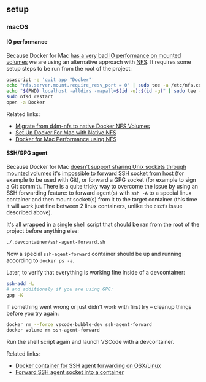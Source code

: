 ## setup

### macOS

#### IO performance

Because Docker for Mac [has a very bad IO performance on mounted volumes](https://github.com/docker/for-mac/issues/77) we are using an alternative approach with [NFS](https://en.wikipedia.org/wiki/Network_File_System). It requires some setup steps to be run from the root of the project:

```sh
osascript -e 'quit app "Docker"'
echo "nfs.server.mount.require_resv_port = 0" | sudo tee -a /etc/nfs.conf
echo "$(PWD) localhost -alldirs -mapall=$(id -u):$(id -g)" | sudo tee -a /etc/exports
sudo nfsd restart
open -a Docker
```

Related links:

* [Migrate from d4m-nfs to native Docker NFS Volumes](https://github.com/IFSight/d4m-nfs/issues/55)
* [Set Up Docker For Mac with Native NFS](https://medium.com/@sean.handley/how-to-set-up-docker-for-mac-with-native-nfs-145151458adc)
* [Docker for Mac Performance using NFS](https://www.vivait.co.uk/labs/docker-for-mac-performance-using-nfs)

#### SSH/GPG agent

Because Docker for Mac [doesn't support sharing Unix sockets through mounted volumes](https://github.com/docker/for-mac/issues/483) it's [impossible to forward SSH socket from host](https://github.com/docker/for-mac/issues/410) (for example to be used with Git), or forward a GPG socket (for example to sign a Git commit). There is a quite tricky way to overcome the issue by using an SSH forwarding feature: to forward agent(s) with `ssh -A` to a special linux container and then mount socket(s) from it to the target container (this time it will work just fine between 2 linux containers, unlike the `osxfs` issue described above).

It's all wrapped in a single shell script that should be ran from the root of the project before anything else:

```sh
./.devcontainer/ssh-agent-forward.sh
```

Now a special `ssh-agent-forward` container should be up and running according to `docker ps -a`.

Later, to verify that everything is working fine inside of a devcontainer:

```sh
ssh-add -L
# and additionaly if you are using GPG:
gpg -K
```

If something went wrong or just didn't work with first try – cleanup things before you try again:

```sh
docker rm --force vscode-bubble-dev ssh-agent-forward
docker volume rm ssh-agent-forward
```

Run the shell script again and launch VSCode with a devcontainer.

Related links:

* [Docker container for SSH agent forwarding on OSX/Linux](https://github.com/nardeas/ssh-agent)
* [Forward SSH agent socket into a container](https://github.com/uber-common/docker-ssh-agent-forward)
